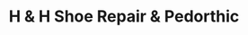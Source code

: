 ---
title: "H & H Shoe Repair & Pedorthic"
url: /raleigh/h-and-h-shoe-repair-and-pedorthic/
shop: shoes
---